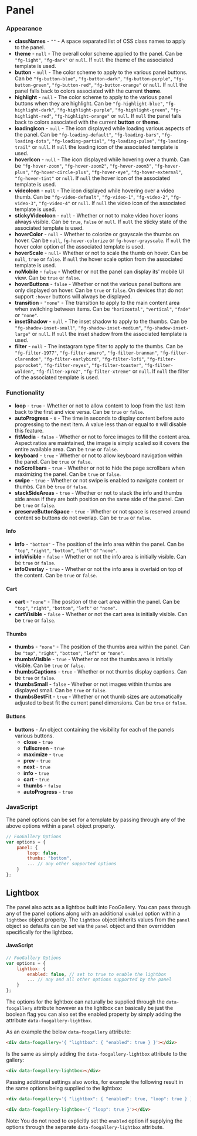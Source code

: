 # Panel

### Appearance

* **classNames** - `""` - A space separated list of CSS class names to apply to the panel.
* **theme** - `null` - The overall color scheme applied to the panel. Can be `"fg-light"`, `"fg-dark"` or `null`. If `null` the theme of the associated template is used.
* **button** - `null` - The color scheme to apply to the various panel buttons. Can be `"fg-button-blue"`, `"fg-button-dark"`, `"fg-button-purple"`, `"fg-button-green"`, `"fg-button-red"`, `"fg-button-orange"` or `null`. If `null` the panel falls back to colors associated with the current **theme**.
* **highlight** - `null` - The color scheme to apply to the various panel buttons when they are highlight. Can be `"fg-highlight-blue"`, `"fg-highlight-dark"`, `"fg-highlight-purple"`, `"fg-highlight-green"`, `"fg-highlight-red"`, `"fg-highlight-orange"` or `null`. If `null` the panel falls back to colors associated with the current **button** or **theme**.
* **loadingIcon** - `null` - The icon displayed while loading various aspects of the panel. Can be `"fg-loading-default"`, `"fg-loading-bars"`, `"fg-loading-dots"`, `"fg-loading-partial"`, `"fg-loading-pulse"`, `"fg-loading-trail"` or `null`. If `null` the loading icon of the associated template is used.
* **hoverIcon** - `null` - The icon displayed while hovering over a thumb. Can be `"fg-hover-zoom"`, `"fg-hover-zoom2"`, `"fg-hover-zoom3"`, `"fg-hover-plus"`, `"fg-hover-circle-plus"`, `"fg-hover-eye"`, `"fg-hover-external"`, `"fg-hover-tint"` or `null`. If `null` the hover icon of the associated template is used.
* **videoIcon** - `null` - The icon displayed while hovering over a video thumb. Can be `"fg-video-default"`, `"fg-video-1"`, `"fg-video-2"`, `"fg-video-3"`, `"fg-video-4"` or `null`. If `null` the video icon of the associated template is used.
* **stickyVideoIcon** - `null` - Whether or not to make video hover icons always visible. Can be `true`, `false` or `null`. If `null` the sticky state of the associated template is used.
* **hoverColor** - `null` - Whether to colorize or grayscale the thumbs on hover. Can be `null`, `fg-hover-colorize` or `fg-hover-grayscale`. If `null` the hover color option of the associated template is used.
* **hoverScale** - `null`- Whether or not to scale the thumb on hover. Can be `null`, `true` or `false`. If `null` the hover scale option from the associated template is used.
* **noMobile** - `false` - Whether or not the panel can display its' mobile UI view. Can be `true` or `false`.
* **hoverButtons** - `false` - Whether or not the various panel buttons are only displayed on hover. Can be `true` or `false`. On devices that do not support `:hover` buttons will always be displayed.
* **transition** - `"none"` - The transition to apply to the main content area when switching between items. Can be `"horizontal"`, `"vertical"`, `"fade"` or `"none"`.
* **insetShadow** - `null` - The inset shadow to apply to the thumbs. Can be `"fg-shadow-inset-small"`, `"fg-shadow-inset-medium"`, `"fg-shadow-inset-large"` or `null`. If `null` the inset shadow from the associated template is used.
* **filter** - `null` - The instagram type filter to apply to the thumbs. Can be `"fg-filter-1977"`, `"fg-filter-amaro"`, `"fg-filter-brannan"`, `"fg-filter-clarendon"`, `"fg-filter-earlybird"`, `"fg-filter-lofi"`, `"fg-filter-poprocket"`, `"fg-filter-reyes"`, `"fg-filter-toaster"`, `"fg-filter-walden"`, `"fg-filter-xpro2"`, `"fg-filter-xtreme"` or `null`. If `null` the filter of the associated template is used.

### Functionality

* **loop** - `true` - Whether or not to allow content to loop from the last item back to the first and vice versa. Can be `true` or `false`.
* **autoProgress** - `0` - The time in seconds to display content before auto progressing to the next item. A value less than or equal to `0` will disable this feature.
* **fitMedia** - `false` - Whether or not to force images to fill the content area. Aspect ratios are maintained, the image is simply scaled so it covers the entire available area. Can be `true` or `false`.
* **keyboard** - `true` - Whether or not to allow keyboard navigation within the panel. Can be `true` or `false`.
* **noScrollbars** - `true` - Whether or not to hide the page scrollbars when maximizing the panel. Can be `true` or `false`.
* **swipe** - `true` - Whether or not swipe is enabled to navigate content or thumbs. Can be `true` or `false`.
* **stackSideAreas** - `true` - Whether or not to stack the info and thumbs side areas if they are both position on the same side of the panel. Can be `true` or `false`.
* **preserveButtonSpace** - `true` - Whether or not space is reserved around content so buttons do not overlap. Can be `true` or `false`.

#### Info

* **info** - `"bottom"` - The position of the info area within the panel. Can be `"top"`, `"right"`, `"bottom"`, `"left"` or `"none"`.
* **infoVisible** - `false` - Whether or not the info area is initially visible. Can be `true` or `false`.
* **infoOverlay** - `true` - Whether or not the info area is overlaid on top of the content. Can be `true` or `false`.

#### Cart

* **cart** - `"none"` - The position of the cart area within the panel. Can be `"top"`, `"right"`, `"bottom"`, `"left"` or `"none"`.
* **cartVisible** - `false` - Whether or not the cart area is initially visible. Can be `true` or `false`.

#### Thumbs

* **thumbs** - `"none"` - The position of the thumbs area within the panel. Can be `"top"`, `"right"`, `"bottom"`, `"left"` or `"none"`.
* **thumbsVisible** - `true` - Whether or not the thumbs area is initially visible. Can be `true` or `false`.
* **thumbsCaptions** - `true` - Whether or not thumbs display captions. Can be `true` or `false`.
* **thumbsSmall** - `false` - Whether or not images within thumbs are displayed small. Can be `true` or `false`.
* **thumbsBestFit** - `true` - Whether or not thumb sizes are automatically adjusted to best fit the current panel dimensions. Can be `true` or `false`.

#### Buttons

* **buttons** - An object containing the visibility for each of the panels various buttons.
    * **close** - `true`
    * **fullscreen** - `true`
    * **maximize** - `true`
    * **prev** - `true`
    * **next** - `true`
    * **info** - `true`
    * **cart** - `true`
    * **thumbs** - `false`
    * **autoProgress** - `true`

### JavaScript

The panel options can be set for a template by passing through any of the above options within a `panel` object property.

```javascript
// FooGallery Options
var options = {
    panel: {
        loop: false,
        thumbs: "bottom",
        ... // any other supported options
    }
};
``` 


## Lightbox

The panel also acts as a lightbox built into FooGallery. You can pass through any of the panel options along with an additional `enabled` option within a `lightbox` object property. The `lightbox` object inherits values from the `panel` object so defaults can be set via the `panel` object and then overridden specifically for the lightbox.

#### JavaScript

```javascript
// FooGallery Options
var options = {
    lightbox: {
        enabled: false, // set to true to enable the lightbox
        ... // any and all other options supported by the panel
    }
};
```

The options for the lightbox can naturally be supplied through the `data-foogallery` attribute however as the lightbox can basically be just the boolean flag you can also set the enabled property by simply adding the attribute `data-foogallery-lightbox`.

As an example the below `data-foogallery` attribute:

```html
<div data-foogallery='{ "lightbox": { "enabled": true } }'></div>
```

Is the same as simply adding the `data-foogallery-lightbox` attribute to the gallery: 

```html
<div data-foogallery-lightbox></div>
```
 
Passing additional settings also works, for example the following result in the same options being supplied to the lightbox:

```html
<div data-foogallery='{ "lightbox": { "enabled": true, "loop": true } }'></div>
```

```html
<div data-foogallery-lightbox='{ "loop": true }'></div>
```

Note: You do not need to explicitly set the `enabled` option if supplying the options through the separate `data-foogallery-lightbox` attribute.